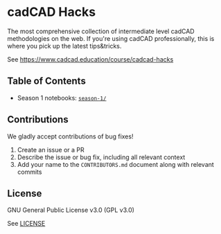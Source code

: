 # cadCAD Hacks
The most comprehensive collection of intermediate level cadCAD methodologies on the web. If you're using cadCAD professionally, this is where you pick up the latest tips&amp;tricks.

See https://www.cadcad.education/course/cadcad-hacks

## Table of Contents

* Season 1 notebooks: [`season-1/`](season-1/)

## Contributions

We gladly accept contributions of bug fixes!

1. Create an issue or a PR
2. Describe the issue or bug fix, including all relevant context
3. Add your name to the `CONTRIBUTORS.md` document along with relevant commits

## License

GNU General Public License v3.0 (GPL v3.0)

See [LICENSE](LICENSE)
